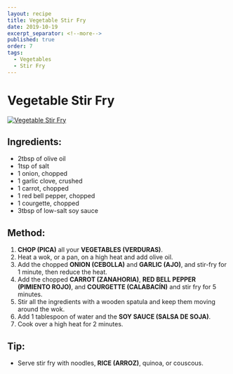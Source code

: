 ```yaml
---
layout: recipe
title: Vegetable Stir Fry
date: 2019-10-19
excerpt_separator: <!--more-->
published: true
order: 7
tags:
  - Vegetables
  - Stir Fry
---
```


# Vegetable Stir Fry

<!--more-->

[![Vegetable Stir Fry](/_uploads/vegetablestirfry1.jpg)](/_uploads/vegetablestirfry1.jpg)

## Ingredients:
- 2tbsp of olive oil
- 1tsp of salt
- 1 onion, chopped
- 1 garlic clove, crushed
- 1 carrot, chopped
- 1 red bell pepper, chopped
- 1 courgette, chopped
- 3tbsp of low-salt soy sauce

## Method:
1. **CHOP (PICA)** all your **VEGETABLES (VERDURAS)**.
2. Heat a wok, or a pan, on a high heat and add olive oil.
3. Add the chopped **ONION (CEBOLLA)** and **GARLIC (AJO)**, and stir-fry for 1 minute, then reduce the heat.
4. Add the chopped **CARROT (ZANAHORIA)**, **RED BELL PEPPER (PIMIENTO ROJO)**, and **COURGETTE (CALABACÍN)** and stir fry for 5 minutes.
5. Stir all the ingredients with a wooden spatula and keep them moving around the wok.
6. Add 1 tablespoon of water and  the **SOY SAUCE (SALSA DE SOJA)**.
7. Cook over a high heat for 2 minutes.

## Tip:
- Serve stir fry with noodles, **RICE (ARROZ)**, quinoa, or couscous.
